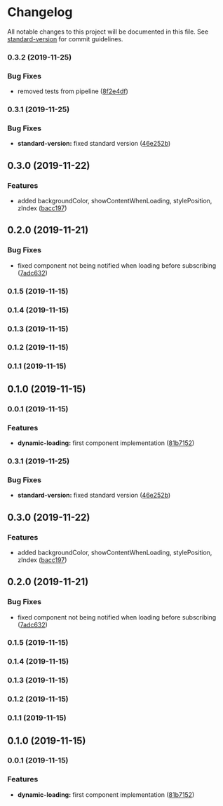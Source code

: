 # Changelog

All notable changes to this project will be documented in this file. See [standard-version](https://github.com/conventional-changelog/standard-version) for commit guidelines.

### 0.3.2 (2019-11-25)


### Bug Fixes

* removed tests from pipeline ([8f2e4df](https://github.com/alessandroderoma/drm-dynamic-loading/commit/8f2e4dff88f7dd076419570617c9f1719d4e7e19))

### 0.3.1 (2019-11-25)


### Bug Fixes

* **standard-version:** fixed standard version ([46e252b](https://github.com/alessandroderoma/drm-dynamic-loading/commit/46e252bd635c1d9fe4b73cfb5bd1d6ecab780acc))

## 0.3.0 (2019-11-22)


### Features

* added backgroundColor, showContentWhenLoading, stylePosition, zIndex ([bacc197](https://github.com/alessandroderoma/drm-dynamic-loading/commit/bacc197627d9e9fef29453b61f0b3186bd944f8b))

## 0.2.0 (2019-11-21)


### Bug Fixes

* fixed component not being notified when loading before subscribing ([7adc632](https://github.com/alessandroderoma/drm-dynamic-loading/commit/7adc632ea65d2422260000ef3750b9ebf7ad5f1d))

### 0.1.5 (2019-11-15)

### 0.1.4 (2019-11-15)

### 0.1.3 (2019-11-15)

### 0.1.2 (2019-11-15)

### 0.1.1 (2019-11-15)

## 0.1.0 (2019-11-15)

### 0.0.1 (2019-11-15)


### Features

* **dynamic-loading:** first component implementation ([81b7152](https://github.com/alessandroderoma/drm-dynamic-loading/commit/81b715204a40405b03e30a75563c57ed4a4dac65))

### 0.3.1 (2019-11-25)


### Bug Fixes

* **standard-version:** fixed standard version ([46e252b](https://github.com/alessandroderoma/drm-dynamic-loading/commit/46e252bd635c1d9fe4b73cfb5bd1d6ecab780acc))

## 0.3.0 (2019-11-22)


### Features

* added backgroundColor, showContentWhenLoading, stylePosition, zIndex ([bacc197](https://github.com/alessandroderoma/drm-dynamic-loading/commit/bacc197627d9e9fef29453b61f0b3186bd944f8b))

## 0.2.0 (2019-11-21)


### Bug Fixes

* fixed component not being notified when loading before subscribing ([7adc632](https://github.com/alessandroderoma/drm-dynamic-loading/commit/7adc632ea65d2422260000ef3750b9ebf7ad5f1d))

### 0.1.5 (2019-11-15)

### 0.1.4 (2019-11-15)

### 0.1.3 (2019-11-15)

### 0.1.2 (2019-11-15)

### 0.1.1 (2019-11-15)

## 0.1.0 (2019-11-15)

### 0.0.1 (2019-11-15)


### Features

* **dynamic-loading:** first component implementation ([81b7152](https://github.com/alessandroderoma/drm-dynamic-loading/commit/81b715204a40405b03e30a75563c57ed4a4dac65))
